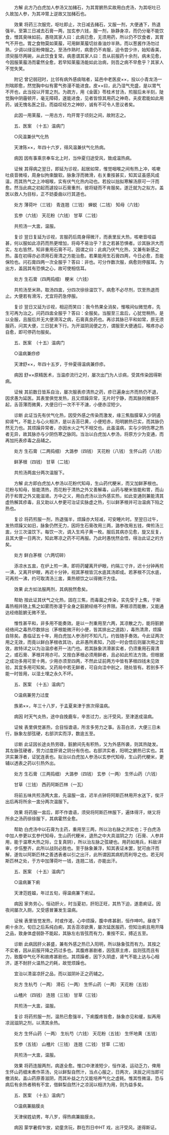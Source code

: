 <!-- { "loadSidebar": true } -->
　　方解 此方乃白虎加人参汤又加赭石，为其胃腑热实故用白虎汤，为其呕吐已久故加人参，为其冲胃上逆故又加赭石也。

　　效果 将药三次服完，呕吐即止，次日减去赭石，又服一剂，大便通下，热退强半。至第三日减去石膏一两，加玄参六钱，服一剂，脉静身凉，而仍分毫不能饮食，憎其臭味如前。愚晓其家人曰：此病已愈，无须用药，所以仍不饮食者，其胃气不开也。胃之食物莫如莱菔，可用鲜莱菔切丝香油炒半熟，而以葱酱作汤勿过熟，少调以绿豆粉俾服之。至汤作熟时，病患仍不肯服，迫令尝少许，始知香美，须臾服尽两碗，从此饮食复常。病患谓其家人曰：吾从前服药十余剂，病未见愈，今因服莱菔汤而霍然全愈，若早知莱菔汤能如此治病，则吾之病不早愈乎？其家人不觉失笑。

　　附记 曾记弱冠时，比邻有病外感痰喘者，延邑中老医皮××，投以小青龙汤一剂喘即愈，然觉胸中似有雾气弥漫不能进食。皮××曰，此乃湿气充盛，是以胃气不开也，此当投以开胃之剂。为疏方，用《金匮》苓桂术甘汤，煎服后未半刻，陡觉胸中阴霾顿开，毫无障碍，遂能进食，见者皆惊其用药之神奇。夫皮君能如此用药，诚无愧名医之目。而益叹经方之神妙，诚有不可令人思议者矣。

　　此因一用莱菔，一用古方，均开胃于顷刻之间，故附志之。

　　五、医案　（十五）温病门

　　○风温兼伏气化热

　　天津陈××，年四十六岁，得风温兼伏气化热病。

　　病因 因有事乘京奉车北上时，当仲夏归途受风，致成温热病。

　　证候 其得病之翌日，即延为诊视，起居如常，惟觉咽喉之间有热上冲，咳嗽吐痰音微哑，周身似拘束酸软。脉象浮而微滑，右关重按甚实，知其证虽感风成温，而其热气之上冲咽喉，实有伏气化热内动也。若投以拙拟寒解汤原可一汗而愈。然当此病之初起而遽投以石膏重剂，彼将疑而不肯服矣。遂迁就为之拟方。盖医以救人为目标，正不妨委曲以行其道也。

　　处方 薄荷叶（三钱） 青连翘（三钱） 蝉蜕（二钱） 知母（六钱）

　　玄参（六钱） 天花粉（六钱） 甘草（二钱）

　　共煎汤一大盅，温服。

　　复诊 翌日复延为诊视，言服药后周身得微汗，而表里反大热，咳嗽音哑益甚，何以服如此凉药而热更增加，将毋不易治乎？言之若甚恐惧者。诊其脉洪大而实，左右皆然，知非重用石膏不可。因谓之曰：此病乃伏气化热，又兼有新感之热，虽在初得亦必须用石膏清之方能治愈。若果能用生石膏四两，今日必愈，吾能保险也。问石膏四两一次全服乎？答曰：非也。可分作数次服，病愈则停服耳。为出方，盖因其有恐惧之心，故可使相信耳。

　　处方 生石膏（四两捣细） 粳米（六钱）

　　共煎汤至米熟，取汤四盅，分四次徐徐温饮下。病愈不必尽剂，饮至热退而止。大便若有滑泻，尤宜将药急停服。

　　复诊 翌日又延为诊视，相迎而笑曰：我今热果全消矣，惟喉间似微觉疼，先生可再为治之。问药四盅全服乎？答曰：全服矣。当服至三盅后，心犹觉稍热，是以全服，且服后并无大便滑泻之病，石膏真良药也。再诊其脉已平和如常，原无须服药，问其大便，三日犹未下行。为开滋阴润便之方，谓服至大便通后，喉疼亦必自愈，即可停药勿服矣。

　　五、医案　（十五）温病门

　　○温病兼痧疹

　　天津舒××，年四十五岁，于仲夏得温病兼痧疹。

　　病因 舒××原精医术，当温疹流行之时，屡次出门为人诊病，受其传染因得斯病。

　　证候 其前数日皆系自治，屡次服表疹清热之药，疹已遍身出齐而热仍不退，因求愚为延医。其表里俱觉发热，且又烦躁异常，无片时宁静，而其脉则微弱不起，舌苔薄而微黄，大便日行一次不干不溏，小便赤涩短少。

　　诊断 此证当先有伏气化热，因受外感之传染而激发，缘三焦脂膜窜入少阴遏抑肾气，不能上与心火相济，是以舌苔已黄，小便短赤，阳明腑热已实，而其脉仍然无力也。其烦躁异常者，亦因水火之气不相交也。此虽温病，实与少阴伤寒之热者无异，故其脉亦与少阴伤寒之脉同。当治以白虎加人参汤，将原方少为变通，而再加托表疹毒之品辅之。

　　处方 生石膏（二两捣细） 大潞参（四钱） 天花粉（八钱） 生怀山药（八钱）

　　鲜茅根（四钱） 甘草（二钱）

　　共煎汤两盅分两次温服下。

　　方解 此方即白虎加人参汤以花粉代知母，生山药代粳米，而又加鲜茅根也。花粉与知母，皆能清热，而花粉于清热之外又善解毒，山药与粳米皆能和胃，而山药于和胃之外又能滋肾。方中之义，用白虎汤以治外感实热，如此变通则兼能清其虚热解其疹毒，且又助以人参更可治证实脉虚之热，引以鲜茅根并可治温病下陷之热也。

　　复诊 将药煎服一剂，热退强半，烦躁亦大轻减，可安睡片时。至翌日过午，发热烦躁又如旧，脉象仍然无力，因将生石膏改用三两，潞参改用五钱，俾煎汤三盅，分三次温饮下。每饮一次，调入生鸡子黄一枚。服后其病亦见愈，旋又反复，且其大便一日两次，知此寒凉之药不可再服。乃此时愚恍然会悟，得治此证之的方矣。

　　处方 鲜白茅根（六两切碎）

　　添凉水五盅，在炉上煎一沸，即将药罐离开炉眼，约隔三寸许，迟十分钟再煎一沸，又离开炉眼，再迟十分钟，视其茅根皆沉水底其汤即成。若茅根不沉水底，可再煎一沸，约可取清汤三盅，乘热顿饮之以得微汗方佳。

　　效果 此方如法服两剂，其病脱然愈矣。

　　帮助 按此证其伏气之化热，固在三焦，而毒菌之传染，实先受于上焦，于斯毒热相并随上焦之如雾而弥漫于全身之脏腑经络不分界限。茅根凉而能散，又能通达经络脏腑无微不至。

　　惟性甚平和，非多用不能奏效。是以一剂重用至六两，其凉散之力，能将脏腑经络间之毒热尽数排出（茅根能微汗利小便，皆其排出之道路），毒热清肃，烦躁自除矣。愚临证五十年，用白虎加人参汤时不知凡几，约皆随手奏效。今此证两次用之无效，而竟以鲜白茅根收其功，此非愚所素知，乃因一时会悟后则屡次用之皆效，故特详之以为治温疹者开一法门也。若其脉象洪滑甚实者，仍须重用石膏清之，或石膏、茅根并用亦可。又按白茅根必须用鲜者，且必如此煎法方效。但根据之成功多用可至十两，少用亦须至四两，不然此证前两方中皆有茅根四钱未见效验，其宜多用可知矣。又药局中若无鲜者，可自向洼中剖之，随处皆有。若剖多不能一时皆用，以湿土埋之永久不坏。

　　五、医案　（十五）温病门

　　○温病兼劳力过度

　　族弟××，年三十八岁，于孟夏来津于旅次得温病。

　　病因 时天气炎热，途中自挽鹿车，辛苦过力，出汗受风，至津遂成温病。

　　证候 表里俱觉甚热，合目恒谵语，所言多劳力之事。舌苔白浓，大便三日未行，脉象左部弦硬，右部洪实而浮，数逾五至。

　　诊断 此证因长途炎热劳碌，脏腑间先有积热，又为外感所袭，则其热陡发。其左脉弦硬者，劳力过度肝肾之阴分有伤也。右部洪实者，阳明之腑热已实也。其洪实兼浮者，证犹连表也。拟治以白虎加人参汤以玄参代知母，生山药代粳米，更辅以透表之药以引热外出。

　　处方 生石膏（三两捣细） 大潞参（四钱） 玄参（一两） 生怀山药（六钱）

　　甘草（三钱） 西药阿斯匹林（一瓦）

　　将前五味共煎汤两大盅，先温服一盅，迟半点钟将阿斯匹林用开水送下，俟汗出后再将所余一盅分两次温服下。

　　效果 将药服一盅后，即不作谵语，须臾将阿斯匹林服下，遍体得汗，继又将所余之汤药徐徐服下，其病霍然全愈。

　　帮助 白虎汤中以石膏为主药，重用至三两，所以治右脉之洪实也；于白虎汤中加人参更以玄参代知母，生山药代粳米，退热之中大具滋阴之力（石膏、人参并用，能于温寒大热之际，立复真阴），所以治左脉之弦硬也。用药如用兵，料敌详审，步伍整齐，此所以战则必胜也。至于脉象兼浮，知其表证未罢，犹可由汗而解，遂佐以阿斯匹林之善透表者以引之出汗，此所谓因其病机而利导之也。若无阿斯匹林之处，于方中加薄荷叶一钱，连翘二钱，亦能出汗。

　　五、医案　（十五）温病门

　　○温病兼下痢

　　天津范姓媪，年过五旬，得温病兼下痢证。

　　病因 家务劳心，恒动肝火，时当夏初，肝阳正旺，其热下迫，遂患痢证。因夜间屡次入厕，又受感冒兼发生温病。

　　证候 表里皆觉发热，时或作渴，心中烦躁，腹中疼甚剧，恒作呻吟。昼夜下痢十余次，旬日之后系纯白痢，其舌苔浓欲黄，屡次延医服药，但知治痢且用开降之品，致身体虚弱卧不能起，其脉左右皆弦而有力，重按不实，搏近五至。

　　诊断 此病因肝火甚盛，兼有外感之热已入阳明，所以脉象弦而有力。其按之不实者，因从前服开降之药过多也。其腹疼甚剧者，因弦原主疼，兹则弦而且有力，致腹中气化不和故疼甚剧也。其烦躁者，因下久阴虚，肾气不能上达与心相济，遂不耐肝火温热之灼耗，故觉烦躁也。

　　宜治以清温凉肝之品，而以滋阴补正之药辅之。

　　处方 生杭芍（一两） 滑石（一两） 生怀山药（一两） 天花粉（五钱）

　　山楂片（四钱） 连翘（三钱） 甘草（三钱）

　　共煎汤一大盅，温服。

　　复诊 将药煎服一剂，温热已愈强半，下痢腹疼皆愈，脉象亦见和缓，拟再用凉润滋阴之剂，以清其余热。

　　处方 生怀山药（一两） 生杭芍（六钱） 天花粉（五钱） 生怀地黄（五钱）

　　玄参（五钱） 山楂片（三钱） 连翘（二钱） 甘草（二钱）

　　共煎汤一大盅，温服。

　　效果 将药连服两剂，病遂全愈。惟口中津液短少，恒作渴，运动乏力，俾用生怀山药细末煮作茶汤，兑以鲜梨自然汁，当点心服之，日两次，浃辰之间当即可撤消矣。盖山药原善滋阴，而其补益之力又能培养气化之虚耗。惟其性微温，恐与病后有余热者稍有不宜，借鲜梨自然汁之凉润以相济为用，则为益多矣。

　　五、医案　（十五）温病门

　　○温病兼脑膜炎

　　天津侯姓幼男，年八岁，得热病兼脑膜炎。

　　病因 蒙学暑假乍放，幼童贪玩，群在烈日中HT 戏，出汗受风，遂得斯证。


